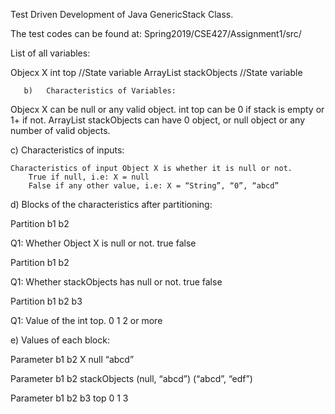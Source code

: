 Test Driven Development of Java GenericStack Class.

The test codes can be found at: Spring2019/CSE427/Assignment1/src/

List of all variables:

Objecx X
int top                 //State variable
ArrayList stackObjects     //State variable


       b)   Characteristics of Variables:
        
Objecx X can be null or any valid object.
int top can be 0 if stack is empty or 1+ if not.
ArrayList stackObjects can have 0 object, or null object or any number of valid objects.


c)   Characteristics of inputs:

    Characteristics of input Object X is whether it is null or not.
        True if null, i.e: X = null
        False if any other value, i.e: X = “String”, “0”, “abcd”




d)   Blocks of the characteristics after partitioning:
        
Partition
b1
b2

Q1: Whether Object X is null or not.
true
false

Partition
b1
b2

Q1: Whether stackObjects has null or not.
true
false

Partition
b1
b2
b3

Q1: Value of the int top.
0
1
2 or more


 
e)   Values of each block:
    
Parameter
b1
b2
X
null
“abcd”

Parameter
b1
b2
 stackObjects
(null, “abcd”)
(“abcd”, “edf”)

Parameter
b1
b2
b3
top
0
1
3

